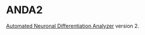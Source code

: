 # ANDA2

[Automated Neuronal Differentiation Analyzer](https://github.com/EskelandLab/ANDA) version 2.

